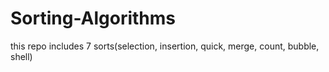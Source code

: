 # Sorting-Algorithms
this repo includes 7 sorts(selection, insertion, quick, merge, count, bubble, shell)

